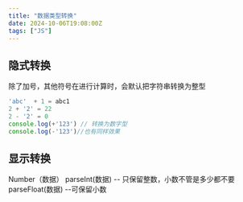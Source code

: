 ```yaml
---
title: "数据类型转换"
date: 2024-10-06T19:08:00Z
tags: ["JS"]
---
```


## 隐式转换

除了加号，其他符号在进行计算时，会默认把字符串转换为整型

```js
'abc'  + 1 = abc1
2 + '2' = 22
2 - '2' = 0
console.log(+'123') // 转换为数字型
console.log(-'123')//也有同样效果
```

## 显示转换

Number（数据）
parseInt(数据) -- 只保留整数，小数不管是多少都不要
parseFloat(数据) --可保留小数

